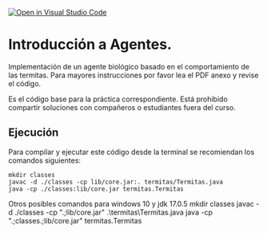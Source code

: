 [![Open in Visual Studio Code](https://classroom.github.com/assets/open-in-vscode-c66648af7eb3fe8bc4f294546bfd86ef473780cde1dea487d3c4ff354943c9ae.svg)](https://classroom.github.com/online_ide?assignment_repo_id=9970659&assignment_repo_type=AssignmentRepo)
# Introducción a Agentes.

Implementación de un agente biológico basado en el comportamiento de las termitas. Para mayores
instrucciones por favor lea el PDF anexo y revise el código.

Es el código base para la práctica correspondiente. Está prohibido compartir soluciones con compañeros o estudiantes fuera del curso.

## Ejecución
Para compilar y ejecutar este código desde la terminal se recomiendan los comandos siguientes:

```
mkdir classes
javac -d ./classes -cp lib/core.jar:. termitas/Termitas.java
java -cp ./classes:lib/core.jar termitas.Termitas
```
Otros posibles comandos para windows 10 y jdk 17.0.5
 mkdir classes 
 javac -d ./classes -cp ".;lib/core.jar" .\termitas\Termitas.java
 java -cp ".;classes.;lib/core.jar" termitas.Termitas
